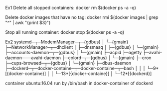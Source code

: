 Ex1
Delete all stopped containers: docker rm $(docker ps -a -q)

Delete docker images that have no tag: docker rmi $(docker images | grep "^<none>" | awk "{print $3}")

Stop all running container: docker stop $(docker ps -a -q)


Ex2
systemd─┬─ModemManager─┬─{gdbus}
        │              └─{gmain}
        ├─NetworkManager─┬─dhclient
        │                ├─dnsmasq
        │                ├─{gdbus}
        │                └─{gmain}
        ├─accounts-daemon─┬─{gdbus}
        │                 └─{gmain}
        ├─acpid
        ├─agetty
        ├─avahi-daemon───avahi-daemon
        ├─colord─┬─{gdbus}
        │        └─{gmain}
        ├─cron
        ├─cups-browsed─┬─{gdbus}
        │              └─{gmain}
        ├─dbus-daemon
        ├─dockerd─┬─docker-containe─┬─docker-containe─┬─bash
        │         │                 │                 └─9*[{docker-containe}]
        │         │                 └─13*[{docker-containe}]
        │         └─12*[{dockerd}]


container ubuntu:16.04 run by /bin/bash in docker-container of dockerd

